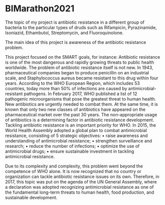 # BIMarathon2021
The topic of my project is antibiotic resistance in a different group of bacteria to the particular types of druds such as Rifampicin, Pyrazinamide, Isoniazid, Ethambutol, Streptomycin, and Fluoroquinolone.

The main idea of this project is awareness of the antibiotic resistance problem.

This project focused on the SMART goals, for instance:
Antibiotic resistance is one of the most dangerous and rapidly growing threats to public health worldwide. The problem of antibiotic resistance itself is not new. In 1943, pharmaceutical companies began to produce penicillin on an industrial scale, and Staphylococcus aureus became resistant to this drug within four years. According to the WHO European Region, which includes 53 countries, today more than 50% of infections are caused by antimicrobial-resistant pathogens.
In February 2017, WHO published a list of 12 pathogenic microorganisms that pose the greatest threat to human health. New antibiotics are urgently needed to combat them. At the same time, it is known that only two new classes of antibiotics have appeared on the pharmaceutical market over the past 30 years. The non-appropriate usage of antibiotics is a determining factor in antibiotic resistance development.
Tackling antibiotic resistance is an important priority for WHO. In 2015, the World Health Assembly adopted a global plan to combat antimicrobial resistance, consisting of 5 strategic objectives:
• raise awareness and understanding of antimicrobial resistance;
• strengthen surveillance and research;
• reduce the number of infections;
• optimize the use of antimicrobial drugs;
• ensure sustainable investment in tackling antimicrobial resistance.

Due to its complexity and complexity, this problem went beyond the competence of WHO alone. It is now recognized that no country or organization can tackle antibiotic resistance issues on its own. Therefore, in 2017, this topic was put on the agenda of the UN General Assembly, where a declaration was adopted recognizing antimicrobial resistance as one of the fundamental long-term threats to human health, food production, and sustainable development.
